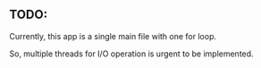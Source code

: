 

## TODO:
Currently, this app is a single main file with one for loop. 

So, multiple threads for I/O operation is urgent to be implemented.
